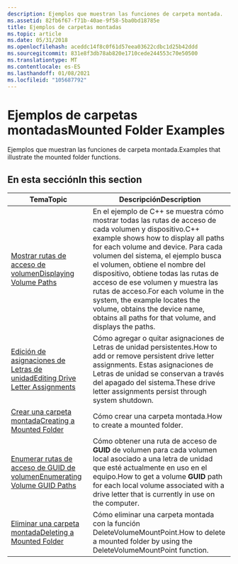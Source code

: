 ```yaml
---
description: Ejemplos que muestran las funciones de carpeta montada.
ms.assetid: 82fb6f67-f71b-40ae-9f58-5ba0bd18785e
title: Ejemplos de carpetas montadas
ms.topic: article
ms.date: 05/31/2018
ms.openlocfilehash: aceddc14f8c0f61d57eea03622cdbc1d25b42ddd
ms.sourcegitcommit: 831e8f3db78ab820e1710cede244553c70e50500
ms.translationtype: MT
ms.contentlocale: es-ES
ms.lasthandoff: 01/08/2021
ms.locfileid: "105687792"
---
```

# <a name="mounted-folder-examples"></a><span data-ttu-id="a2635-103">Ejemplos de carpetas montadas</span><span class="sxs-lookup"><span data-stu-id="a2635-103">Mounted Folder Examples</span></span>

<span data-ttu-id="a2635-104">Ejemplos que muestran las funciones de carpeta montada.</span><span class="sxs-lookup"><span data-stu-id="a2635-104">Examples that illustrate the mounted folder functions.</span></span>

## <a name="in-this-section"></a><span data-ttu-id="a2635-105">En esta sección</span><span class="sxs-lookup"><span data-stu-id="a2635-105">In this section</span></span>



| <span data-ttu-id="a2635-106">Tema</span><span class="sxs-lookup"><span data-stu-id="a2635-106">Topic</span></span>                                                                               | <span data-ttu-id="a2635-107">Descripción</span><span class="sxs-lookup"><span data-stu-id="a2635-107">Description</span></span>                                                                                                                                                                                                                          |
|-------------------------------------------------------------------------------------|--------------------------------------------------------------------------------------------------------------------------------------------------------------------------------------------------------------------------------------|
| [<span data-ttu-id="a2635-108">Mostrar rutas de acceso de volumen</span><span class="sxs-lookup"><span data-stu-id="a2635-108">Displaying Volume Paths</span></span>](displaying-volume-paths.md)<br/>                   | <span data-ttu-id="a2635-109">En el ejemplo de C++ se muestra cómo mostrar todas las rutas de acceso de cada volumen y dispositivo.</span><span class="sxs-lookup"><span data-stu-id="a2635-109">C++ example shows how to display all paths for each volume and device.</span></span> <span data-ttu-id="a2635-110">Para cada volumen del sistema, el ejemplo busca el volumen, obtiene el nombre del dispositivo, obtiene todas las rutas de acceso de ese volumen y muestra las rutas de acceso.</span><span class="sxs-lookup"><span data-stu-id="a2635-110">For each volume in the system, the example locates the volume, obtains the device name, obtains all paths for that volume, and displays the paths.</span></span><br/> |
| [<span data-ttu-id="a2635-111">Edición de asignaciones de Letras de unidad</span><span class="sxs-lookup"><span data-stu-id="a2635-111">Editing Drive Letter Assignments</span></span>](editing-drive-letter-assignments.md)<br/> | <span data-ttu-id="a2635-112">Cómo agregar o quitar asignaciones de Letras de unidad persistentes.</span><span class="sxs-lookup"><span data-stu-id="a2635-112">How to add or remove persistent drive letter assignments.</span></span> <span data-ttu-id="a2635-113">Estas asignaciones de Letras de unidad se conservan a través del apagado del sistema.</span><span class="sxs-lookup"><span data-stu-id="a2635-113">These drive letter assignments persist through system shutdown.</span></span><br/>                                                                                                 |
| [<span data-ttu-id="a2635-114">Crear una carpeta montada</span><span class="sxs-lookup"><span data-stu-id="a2635-114">Creating a Mounted Folder</span></span>](mounting-a-volume-at-a-mount-point.md)<br/>      | <span data-ttu-id="a2635-115">Cómo crear una carpeta montada.</span><span class="sxs-lookup"><span data-stu-id="a2635-115">How to create a mounted folder.</span></span><br/>                                                                                                                                                                                           |
| [<span data-ttu-id="a2635-116">Enumerar rutas de acceso de GUID de volumen</span><span class="sxs-lookup"><span data-stu-id="a2635-116">Enumerating Volume GUID Paths</span></span>](enumerating-unique-volume-names.md)<br/>     | <span data-ttu-id="a2635-117">Cómo obtener una ruta de acceso de **GUID** de volumen para cada volumen local asociado a una letra de unidad que esté actualmente en uso en el equipo.</span><span class="sxs-lookup"><span data-stu-id="a2635-117">How to get a volume **GUID** path for each local volume associated with a drive letter that is currently in use on the computer.</span></span><br/>                                                                                          |
| [<span data-ttu-id="a2635-118">Eliminar una carpeta montada</span><span class="sxs-lookup"><span data-stu-id="a2635-118">Deleting a Mounted Folder</span></span>](unmounting-a-volume-at-a-mount-point.md)<br/>    | <span data-ttu-id="a2635-119">Cómo eliminar una carpeta montada con la función DeleteVolumeMountPoint.</span><span class="sxs-lookup"><span data-stu-id="a2635-119">How to delete a mounted folder by using the DeleteVolumeMountPoint function.</span></span><br/>                                                                                                                                              |



 

 

 





